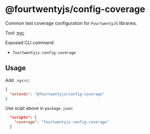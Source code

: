 # @fourtwentyjs/config-coverage

Common test coverage configuration for `FourtwentyJS` libraries.

Tool: [nyc](https://istanbul.js.org/)

Exposed CLI command:

- `fourtwentyjs-config-coverage`

## Usage

Add `.nycrc`:

```json
{
  "extends": "@fourtwentyjs/config-coverage"
}
```

Use scipt above in `package.json`:

```json
  "scripts": {
    "coverage": "fourtwentyjs-config-coverage"
  }
```
